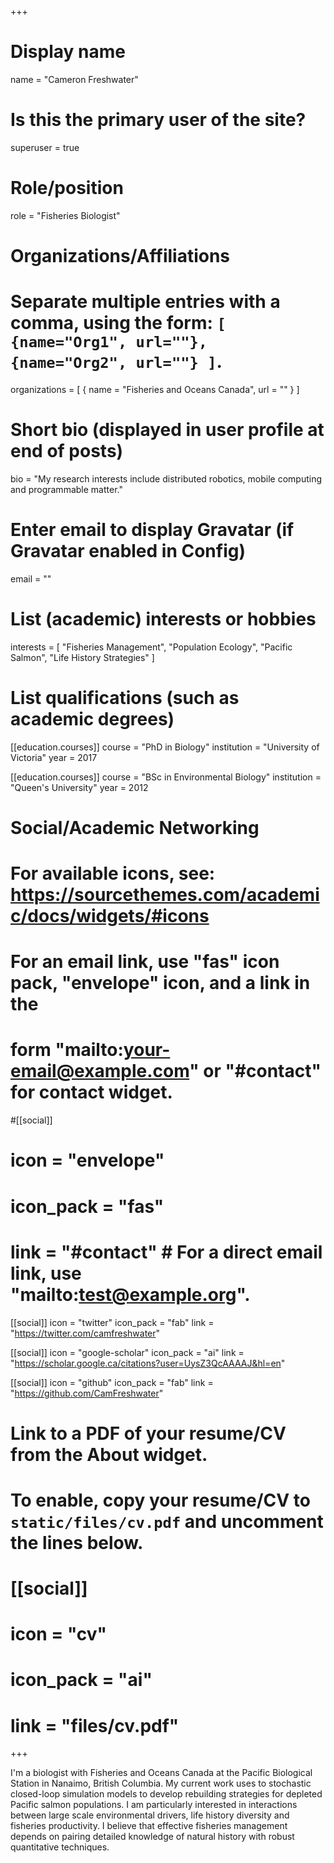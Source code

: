 +++
# Display name
name = "Cameron Freshwater"

# Is this the primary user of the site?
superuser = true

# Role/position
role = "Fisheries Biologist"

# Organizations/Affiliations
#   Separate multiple entries with a comma, using the form: `[ {name="Org1", url=""}, {name="Org2", url=""} ]`.
organizations = [ { name = "Fisheries and Oceans Canada", url = "" } ]

# Short bio (displayed in user profile at end of posts)
bio = "My research interests include distributed robotics, mobile computing and programmable matter."

# Enter email to display Gravatar (if Gravatar enabled in Config)
email = ""

# List (academic) interests or hobbies
interests = [
  "Fisheries Management",
  "Population Ecology",
  "Pacific Salmon",
  "Life History Strategies"
]

# List qualifications (such as academic degrees)
[[education.courses]]
  course = "PhD in Biology"
  institution = "University of Victoria"
  year = 2017

[[education.courses]]
  course = "BSc in Environmental Biology"
  institution = "Queen's University"
  year = 2012

# Social/Academic Networking
# For available icons, see: https://sourcethemes.com/academic/docs/widgets/#icons
#   For an email link, use "fas" icon pack, "envelope" icon, and a link in the
#   form "mailto:your-email@example.com" or "#contact" for contact widget.

#[[social]]
# icon = "envelope"
#  icon_pack = "fas"
# link = "#contact"  # For a direct email link, use "mailto:test@example.org".

[[social]]
  icon = "twitter"
  icon_pack = "fab"
  link = "https://twitter.com/camfreshwater"

[[social]]
  icon = "google-scholar"
  icon_pack = "ai"
  link = "https://scholar.google.ca/citations?user=UysZ3QcAAAAJ&hl=en"

[[social]]
  icon = "github"
  icon_pack = "fab"
  link = "https://github.com/CamFreshwater"

# Link to a PDF of your resume/CV from the About widget.
# To enable, copy your resume/CV to `static/files/cv.pdf` and uncomment the lines below.
# [[social]]
#   icon = "cv"
#   icon_pack = "ai"
#   link = "files/cv.pdf"

+++

I'm a biologist with Fisheries and Oceans Canada at the Pacific Biological Station in 
Nanaimo, British Columbia. My current work uses to stochastic closed-loop simulation models
to develop rebuilding strategies for depleted Pacific salmon populations. I am particularly
interested in interactions between large scale environmental drivers, life history 
diversity and fisheries productivity. I believe that effective fisheries management 
depends on pairing detailed knowledge of natural history with robust quantitative 
techniques.